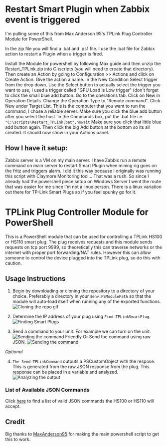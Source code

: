 # Restart Smart Plugin when Zabbix event is triggered 

I'm pulling some of this from Max Anderson 95's TPLink Plug Controller Module for PowerShell. 

In the zip file you will find a .bat and .ps1 file. I use the .bat file for Zabbix action to restart a Plugin when a trigger is fired. 

Install the Module for powershell by following Max guide and then unzip the Restart_TPLink.zip into C:\scripts (you will need to create that directory).  Then create an Action by going to Configuration >> Actions and click on Create Action. Give the action a name. In the New Condition Select trigger from the drop down. Use the Select button to actually select the trigger you want to use, I used a trigger called "GPU Load is Low trigger" (don't forget to click the small blue add button. Go to the operations tab. Click on New in Operation Details. Change the Operation Type to "Remote command". Click New under Target List. This is the computer that you want to run the command, I chose a reliable server. Make sure you click the blue add button after you select the host. In the Commands box, put the .bat file i.e. <code>"C:\scripts\Restart_TPLink.bat",nowait</code> Make sure you click that little blue add button again. Then click the big Add button at the bottom so its all created. It should now show in your Actions panel. 

## How I have it setup:
Zabbix server is a VM on my main server. I have Zabbix run a remote command on main server to restart Smart Plugin when mining rig goes on the fritz and triggers alarm. I did it this way because I originally was running this script with Claymore Monitoring tool... That was a rush. So since I already had the powershell piece setup on Windows Server I went the route that was easier for me since I'm not a linux person. There is a linux variation out there for TP-Link Smart Plugs so if you feel spunky go for it.



# TPLink Plug Controller Module for PowerShell
This is a PowerShell module that can be used for controlling a TPLink HS100 or HS110 smart plug. The plug receives requests and this module sends requests on tcp port 9999, so theoretically this can traverse networks or the internet with proper port forwarding/NAT rules. However this can allow someone to control the device plugged into the TPLink plug, so do this with caution.

## Usage Instructions
1. Begin by downloading or cloning the repository to a directory of your choice. Preferably a directory in your `$env:PSModulePath` so that the module will auto-load itself when running any of the exported functions.
![Cloning the repo gif](https://i.imgur.com/4jYVufF.gif)

2. Determine the IP address of your plug using `Find-TPLinkSmartPlug`.
![Finding Smart Plugs](https://i.imgur.com/Ky4i5bU.gif)

3. Send a command to your unit. For example we can turn on the unit.
![Sending the command Friendly](https://i.imgur.com/AsSGV5L.gif)
Or Send the command using raw JSON.
![Sending the command](https://i.imgur.com/QhuCZtW.gif)

*Optional*

4. `The Send-TPLinkCommand` outputs a PSCustomObject with the respose. This is generated from the raw JSON response from the plug. This response can be placed in a variable and analyzed.
![Analyzing the output](https://i.imgur.com/AiXksBt.gif)

### List of Available JSON Commands
Click [here](https://github.com/MaxAnderson95/TPLink-PlugController-PowerShell/blob/master/Sources/Resources/TPLink-Smarthome-commands.txt) to find a list of valid JSON commands the HS100 or HS110 will accept.

## Credit
Big thanks to [MaxAnderson95](https://github.com/MaxAnderson95/TPLink-PlugController-PowerShell) for making the main powershell script to get this to work.
